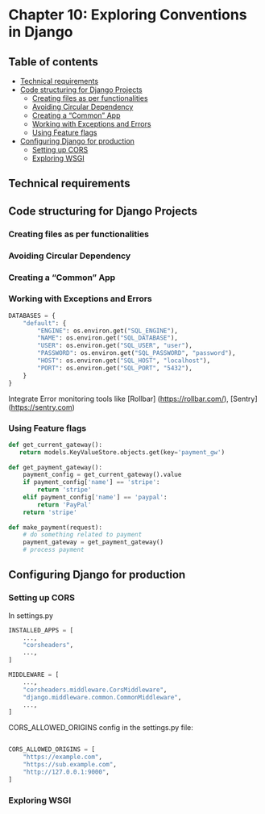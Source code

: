 # Chapter 10: Exploring Conventions in Django

## Table of contents
* [Technical requirements](#technical-requirements)
* [Code structuring for Django Projects](#code-structuring-for-django-projects)
    * [Creating files as per functionalities](#creating-files-as-per-functionalities)
    * [Avoiding Circular Dependency](#avoiding-circular-dependency)
    * [Creating a “Common” App](#creating-a-common-app)
    * [Working with Exceptions and Errors](#working-with-exceptions-and-errors)
    * [Using Feature flags](#using-feature-flags)
* [Configuring Django for production](#configuring-django-for-production)
    * [Setting up CORS](#setting-up-cors)
    * [Exploring WSGI](#exploring-wsgi)


## Technical requirements

## Code structuring for Django Projects

### Creating files as per functionalities

### Avoiding Circular Dependency

### Creating a “Common” App

### Working with Exceptions and Errors

```python
DATABASES = { 
    "default": { 
        "ENGINE": os.environ.get("SQL_ENGINE"), 
        "NAME": os.environ.get("SQL_DATABASE"), 
        "USER": os.environ.get("SQL_USER", "user"), 
        "PASSWORD": os.environ.get("SQL_PASSWORD", "password"), 
        "HOST": os.environ.get("SQL_HOST", "localhost"), 
        "PORT": os.environ.get("SQL_PORT", "5432"), 
    } 
} 
```

Integrate Error monitoring tools like [Rollbar] (https://rollbar.com/), [Sentry] (https://sentry.com)

### Using Feature flags

```python
def get_current_gateway(): 
   return models.KeyValueStore.objects.get(key='payment_gw') 
 
def get_payment_gateway(): 
    payment_config = get_current_gateway().value 
    if payment_config['name'] == 'stripe': 
        return 'stripe' 
    elif payment_config['name'] == 'paypal': 
        return 'PayPal' 
    return 'stripe' 
 
def make_payment(request): 
    # do something related to payment 
    payment_gateway = get_payment_gateway() 
    # process payment 
```

## Configuring Django for production

### Setting up CORS
In settings.py
```python
INSTALLED_APPS = [ 
    ..., 
    "corsheaders", 
    ..., 
] 
```

```python
MIDDLEWARE = [ 
    ..., 
    "corsheaders.middleware.CorsMiddleware", 
    "django.middleware.common.CommonMiddleware", 
    ..., 
] 
```

CORS_ALLOWED_ORIGINS config in the settings.py file:
```python 

CORS_ALLOWED_ORIGINS = [ 
    "https://example.com", 
    "https://sub.example.com", 
    "http://127.0.0.1:9000", 
] 
```

### Exploring WSGI
